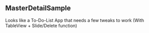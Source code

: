 ## MasterDetailSample

Looks like a To-Do-List App that needs a few tweaks to work (With TableView + Slide/Delete function)
